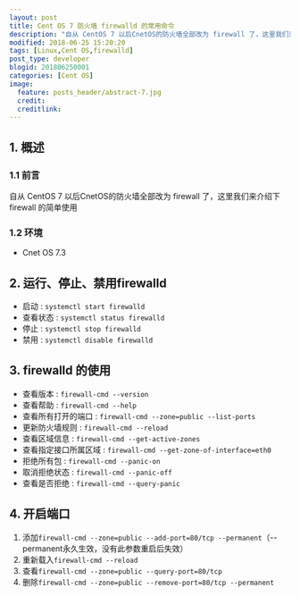 ```yaml
---
layout: post
title: Cent OS 7 防火墙 firewalld 的常用命令
description: "自从 CentOS 7 以后CnetOS的防火墙全部改为 firewall 了，这里我们来介绍下 firewall 的简单使用。"
modified: 2018-06-25 15:20:20
tags: [Linux,Cent OS,firewalld]
post_type: developer
blogid: 201806250001
categories: [Cent OS]
image:
  feature: posts_header/abstract-7.jpg
  credit:
  creditlink:
---
```


## 1. 概述

### 1.1 前言

自从 CentOS 7 以后CnetOS的防火墙全部改为 firewall 了，这里我们来介绍下 firewall 的简单使用

### 1.2 环境

- Cnet OS 7.3

## 2. 运行、停止、禁用firewalld

- 启动 : `systemctl start firewalld`
- 查看状态 : `systemctl status firewalld`
- 停止 : `systemctl stop firewalld`
- 禁用 : `systemctl disable firewalld`

## 3. firewalld 的使用

- 查看版本 : `firewall-cmd --version`
- 查看帮助 : `firewall-cmd --help`
- 查看所有打开的端口 : `firewall-cmd --zone=public --list-ports`
- 更新防火墙规则 : `firewall-cmd --reload`
- 查看区域信息 : `firewall-cmd --get-active-zones`
- 查看指定接口所属区域 : `firewall-cmd --get-zone-of-interface=eth0`
- 拒绝所有包 : `firewall-cmd --panic-on`
- 取消拒绝状态 : `firewall-cmd --panic-off`
- 查看是否拒绝 : `firewall-cmd --query-panic`


## 4. 开启端口

1. 添加`firewall-cmd --zone=public --add-port=80/tcp --permanent`（--permanent永久生效，没有此参数重启后失效）
2. 重新载入`firewall-cmd --reload`
3. 查看`firewall-cmd --zone=public --query-port=80/tcp`
4. 删除`firewall-cmd --zone=public --remove-port=80/tcp --permanent`


